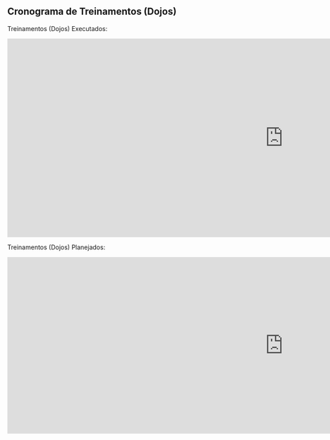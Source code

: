 ## Cronograma de Treinamentos (Dojos)

Treinamentos (Dojos) Executados:

<iframe width="1250px" height="450px" frameborder="0"width="1250px" height="550px" frameborder="0" src="https://docs.google.com/spreadsheets/d/e/2PACX-1vTJEhDoGVjl-wmN70qI1KROnI_bz9fXbXPe6PJdEXpxTFVDIwedWm4ziBU-nS-mO8AZcmW6KL-AnZxA/pubhtml?gid=0&amp;single=true&amp;widget=true&amp;headers=false&chrome=false"></iframe>

Treinamentos (Dojos) Planejados:

<iframe width="1250px" height="400px" frameborder="0"width="1250px" height="550px" frameborder="0" src="https://docs.google.com/spreadsheets/d/e/2PACX-1vR6YRuSMOvLc82Uz8nc-wYBkI_4f7f5ZPzZbEPTjBPqWYGyRTCjN9z6KlUtCz2tUGEBB1AbJhbxelaX/pubhtml?widget=true&amp;headers=false&chrome=false"></iframe>

